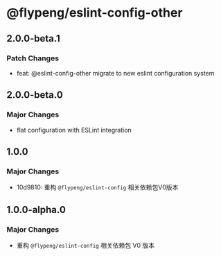 # @flypeng/eslint-config-other

## 2.0.0-beta.1

### Patch Changes

- feat: @eslint-config-other migrate to new eslint configuration system

## 2.0.0-beta.0

### Major Changes

- flat configuration with ESLint integration

## 1.0.0

### Major Changes

- 10d9810: 重构 `@flypeng/eslint-config` 相关依赖包V0版本

## 1.0.0-alpha.0

### Major Changes

- 重构 `@flypeng/eslint-config` 相关依赖包 V0 版本
